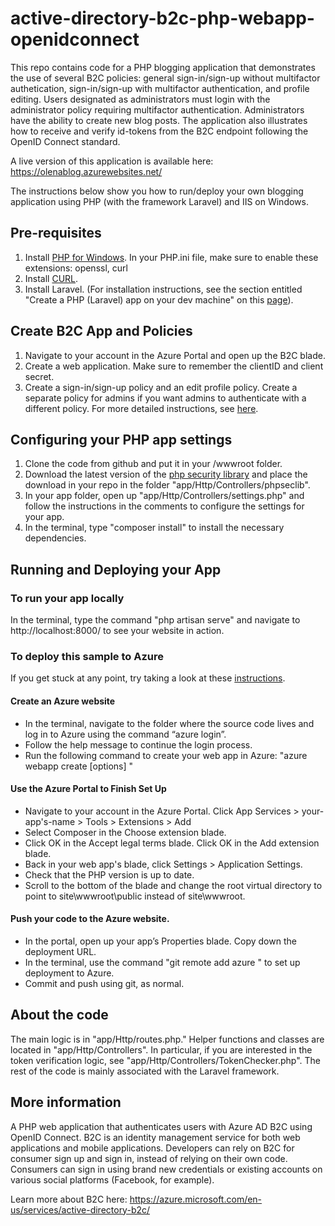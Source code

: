 # active-directory-b2c-php-webapp-openidconnect
This repo contains code for a PHP blogging application that demonstrates the use of several B2C policies: general sign-in/sign-up without multifactor authetication, sign-in/sign-up with multifactor authentication, and profile editing. Users designated as administrators must login with the administrator policy requiring multifactor authentication. Administrators have the ability to create new blog posts. The application also illustrates how to receive and verify id-tokens from the B2C endpoint following the OpenID Connect standard. 

A live version of this application is available here: https://olenablog.azurewebsites.net/ 

The instructions below show you how to run/deploy your own blogging application using PHP (with the framework Laravel) and IIS on Windows.

## Pre-requisites
1. Install [PHP for Windows](http://www.iis.net/learn/application-frameworks/install-and-configure-php-on-iis/install-and-configure-php). In your PHP.ini file, make sure to enable these extensions: openssl, curl
2. Install [CURL](https://curl.haxx.se/download.html).
3. Install Laravel. (For installation instructions, see the section entitled "Create a PHP (Laravel) app on your dev machine" on this [page](https://azure.microsoft.com/en-gb/documentation/articles/app-service-web-php-get-started/)).

## Create B2C App and Policies
1. Navigate to your account in the Azure Portal and open up the B2C blade.
2. Create a web application. Make sure to remember the clientID and client secret.
3. Create a sign-in/sign-up policy and an edit profile policy. Create a separate policy for admins if you want admins to authenticate with a different policy. For more detailed instructions, see [here](https://azure.microsoft.com/en-us/documentation/articles/active-directory-b2c-reference-policies/).

## Configuring your PHP app settings
1. Clone the code from github and put it in your /wwwroot folder.
2. Download the latest version of the [php security library](http://phpseclib.sourceforge.net/index.html) and place the download in your repo in the folder "app/Http/Controllers/phpseclib".
3. In your app folder, open up "app/Http/Controllers/settings.php" and follow the instructions in the comments to configure the settings for your app.
4. In the terminal, type "composer install" to install the necessary dependencies.

## Running and Deploying your App

### To run your app locally
In the terminal, type the command "php artisan serve" and navigate to http://localhost:8000/ to see your website in action.

### To deploy this sample to Azure
If you get stuck at any point, try taking a look at these [instructions](https://azure.microsoft.com/en-gb/documentation/articles/app-service-web-php-get-started/).

#### Create an Azure website
+ In the terminal, navigate to the folder where the source code lives and log in to Azure using the command “azure login”.
+ Follow the help message to continue the login process.
+ Run the following command to create your web app in Azure: "azure webapp create [options] <resource-group> <name> <location> <plan>"

#### Use the Azure Portal to Finish Set Up
+ Navigate to your account in the Azure Portal. Click App Services > your-app's-name > Tools > Extensions > Add
+ Select Composer in the Choose extension blade.
+ Click OK in the Accept legal terms blade. Click OK in the Add extension blade.
+ Back in your web app's blade, click Settings > Application Settings.
+ Check that the PHP version is up to date.
+ Scroll to the bottom of the blade and change the root virtual directory to point to site\wwwroot\public instead of site\wwwroot.

#### Push your code to the Azure website.
+ In the portal, open up your app’s Properties blade. Copy down the deployment URL.
+ In the terminal, use the command "git remote add azure <deployment URL>" to set up deployment to Azure.
+ Commit and push using git, as normal.

## About the code
The main logic is in "app/Http/routes.php." Helper functions and classes are located in "app/Http/Controllers". In particular, if you are interested in the token verification logic, see "app/Http/Controllers/TokenChecker.php".  The rest of the code is mainly associated with the Laravel framework. 

## More information
A PHP web application that authenticates users with Azure AD B2C using OpenID Connect. B2C is an identity management service for both web applications and mobile applications. Developers can rely on B2C for consumer sign up and sign in, instead of relying on their own code. Consumers can sign in using brand new credentials or existing accounts on various social platforms (Facebook, for example). 

Learn more about B2C here: https://azure.microsoft.com/en-us/services/active-directory-b2c/

